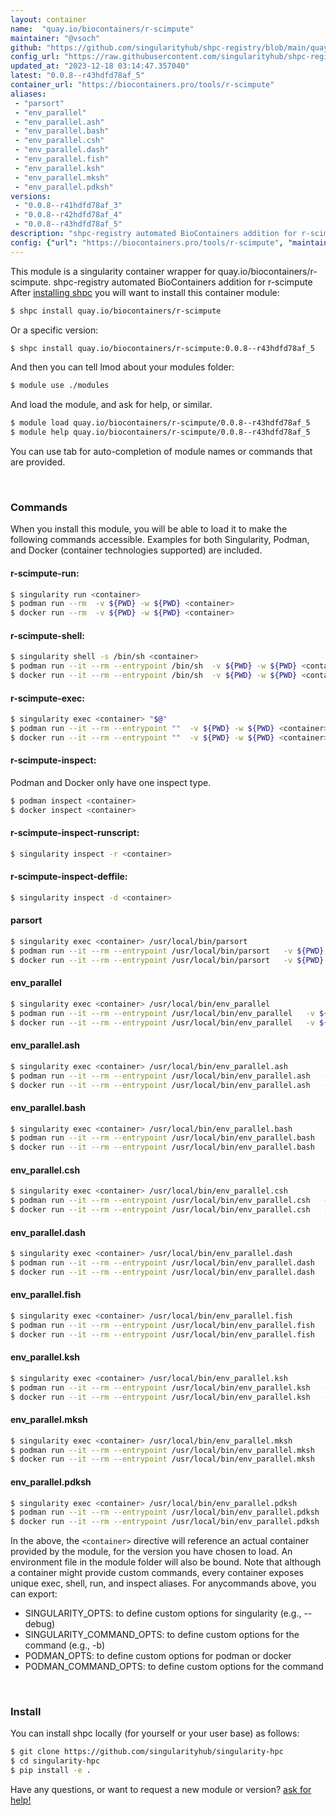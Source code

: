 ```yaml
---
layout: container
name:  "quay.io/biocontainers/r-scimpute"
maintainer: "@vsoch"
github: "https://github.com/singularityhub/shpc-registry/blob/main/quay.io/biocontainers/r-scimpute/container.yaml"
config_url: "https://raw.githubusercontent.com/singularityhub/shpc-registry/main/quay.io/biocontainers/r-scimpute/container.yaml"
updated_at: "2023-12-18 03:14:47.357040"
latest: "0.0.8--r43hdfd78af_5"
container_url: "https://biocontainers.pro/tools/r-scimpute"
aliases:
 - "parsort"
 - "env_parallel"
 - "env_parallel.ash"
 - "env_parallel.bash"
 - "env_parallel.csh"
 - "env_parallel.dash"
 - "env_parallel.fish"
 - "env_parallel.ksh"
 - "env_parallel.mksh"
 - "env_parallel.pdksh"
versions:
 - "0.0.8--r41hdfd78af_3"
 - "0.0.8--r42hdfd78af_4"
 - "0.0.8--r43hdfd78af_5"
description: "shpc-registry automated BioContainers addition for r-scimpute"
config: {"url": "https://biocontainers.pro/tools/r-scimpute", "maintainer": "@vsoch", "description": "shpc-registry automated BioContainers addition for r-scimpute", "latest": {"0.0.8--r43hdfd78af_5": "sha256:c85972882b56f5302d498a751c51fbb4d3e7a51ae1f82796d787503cc6f61fa3"}, "tags": {"0.0.8--r41hdfd78af_3": "sha256:37e4dce33aeec428dbffd1f8528c37e4329f49de7075c549f828847025b06569", "0.0.8--r42hdfd78af_4": "sha256:cf4ded2db2bcae2794ec951aa260fc38ae1d56b216e8d6f496ebd6d29f4048d0", "0.0.8--r43hdfd78af_5": "sha256:c85972882b56f5302d498a751c51fbb4d3e7a51ae1f82796d787503cc6f61fa3"}, "docker": "quay.io/biocontainers/r-scimpute", "aliases": {"parsort": "/usr/local/bin/parsort", "env_parallel": "/usr/local/bin/env_parallel", "env_parallel.ash": "/usr/local/bin/env_parallel.ash", "env_parallel.bash": "/usr/local/bin/env_parallel.bash", "env_parallel.csh": "/usr/local/bin/env_parallel.csh", "env_parallel.dash": "/usr/local/bin/env_parallel.dash", "env_parallel.fish": "/usr/local/bin/env_parallel.fish", "env_parallel.ksh": "/usr/local/bin/env_parallel.ksh", "env_parallel.mksh": "/usr/local/bin/env_parallel.mksh", "env_parallel.pdksh": "/usr/local/bin/env_parallel.pdksh"}}
---
```


This module is a singularity container wrapper for quay.io/biocontainers/r-scimpute.
shpc-registry automated BioContainers addition for r-scimpute
After [installing shpc](#install) you will want to install this container module:


```bash
$ shpc install quay.io/biocontainers/r-scimpute
```

Or a specific version:

```bash
$ shpc install quay.io/biocontainers/r-scimpute:0.0.8--r43hdfd78af_5
```

And then you can tell lmod about your modules folder:

```bash
$ module use ./modules
```

And load the module, and ask for help, or similar.

```bash
$ module load quay.io/biocontainers/r-scimpute/0.0.8--r43hdfd78af_5
$ module help quay.io/biocontainers/r-scimpute/0.0.8--r43hdfd78af_5
```

You can use tab for auto-completion of module names or commands that are provided.

<br>

### Commands

When you install this module, you will be able to load it to make the following commands accessible.
Examples for both Singularity, Podman, and Docker (container technologies supported) are included.

#### r-scimpute-run:

```bash
$ singularity run <container>
$ podman run --rm  -v ${PWD} -w ${PWD} <container>
$ docker run --rm  -v ${PWD} -w ${PWD} <container>
```

#### r-scimpute-shell:

```bash
$ singularity shell -s /bin/sh <container>
$ podman run --it --rm --entrypoint /bin/sh  -v ${PWD} -w ${PWD} <container>
$ docker run --it --rm --entrypoint /bin/sh  -v ${PWD} -w ${PWD} <container>
```

#### r-scimpute-exec:

```bash
$ singularity exec <container> "$@"
$ podman run --it --rm --entrypoint ""  -v ${PWD} -w ${PWD} <container> "$@"
$ docker run --it --rm --entrypoint ""  -v ${PWD} -w ${PWD} <container> "$@"
```

#### r-scimpute-inspect:

Podman and Docker only have one inspect type.

```bash
$ podman inspect <container>
$ docker inspect <container>
```

#### r-scimpute-inspect-runscript:

```bash
$ singularity inspect -r <container>
```

#### r-scimpute-inspect-deffile:

```bash
$ singularity inspect -d <container>
```


#### parsort

```bash
$ singularity exec <container> /usr/local/bin/parsort
$ podman run --it --rm --entrypoint /usr/local/bin/parsort   -v ${PWD} -w ${PWD} <container> -c " $@"
$ docker run --it --rm --entrypoint /usr/local/bin/parsort   -v ${PWD} -w ${PWD} <container> -c " $@"
```


#### env_parallel

```bash
$ singularity exec <container> /usr/local/bin/env_parallel
$ podman run --it --rm --entrypoint /usr/local/bin/env_parallel   -v ${PWD} -w ${PWD} <container> -c " $@"
$ docker run --it --rm --entrypoint /usr/local/bin/env_parallel   -v ${PWD} -w ${PWD} <container> -c " $@"
```


#### env_parallel.ash

```bash
$ singularity exec <container> /usr/local/bin/env_parallel.ash
$ podman run --it --rm --entrypoint /usr/local/bin/env_parallel.ash   -v ${PWD} -w ${PWD} <container> -c " $@"
$ docker run --it --rm --entrypoint /usr/local/bin/env_parallel.ash   -v ${PWD} -w ${PWD} <container> -c " $@"
```


#### env_parallel.bash

```bash
$ singularity exec <container> /usr/local/bin/env_parallel.bash
$ podman run --it --rm --entrypoint /usr/local/bin/env_parallel.bash   -v ${PWD} -w ${PWD} <container> -c " $@"
$ docker run --it --rm --entrypoint /usr/local/bin/env_parallel.bash   -v ${PWD} -w ${PWD} <container> -c " $@"
```


#### env_parallel.csh

```bash
$ singularity exec <container> /usr/local/bin/env_parallel.csh
$ podman run --it --rm --entrypoint /usr/local/bin/env_parallel.csh   -v ${PWD} -w ${PWD} <container> -c " $@"
$ docker run --it --rm --entrypoint /usr/local/bin/env_parallel.csh   -v ${PWD} -w ${PWD} <container> -c " $@"
```


#### env_parallel.dash

```bash
$ singularity exec <container> /usr/local/bin/env_parallel.dash
$ podman run --it --rm --entrypoint /usr/local/bin/env_parallel.dash   -v ${PWD} -w ${PWD} <container> -c " $@"
$ docker run --it --rm --entrypoint /usr/local/bin/env_parallel.dash   -v ${PWD} -w ${PWD} <container> -c " $@"
```


#### env_parallel.fish

```bash
$ singularity exec <container> /usr/local/bin/env_parallel.fish
$ podman run --it --rm --entrypoint /usr/local/bin/env_parallel.fish   -v ${PWD} -w ${PWD} <container> -c " $@"
$ docker run --it --rm --entrypoint /usr/local/bin/env_parallel.fish   -v ${PWD} -w ${PWD} <container> -c " $@"
```


#### env_parallel.ksh

```bash
$ singularity exec <container> /usr/local/bin/env_parallel.ksh
$ podman run --it --rm --entrypoint /usr/local/bin/env_parallel.ksh   -v ${PWD} -w ${PWD} <container> -c " $@"
$ docker run --it --rm --entrypoint /usr/local/bin/env_parallel.ksh   -v ${PWD} -w ${PWD} <container> -c " $@"
```


#### env_parallel.mksh

```bash
$ singularity exec <container> /usr/local/bin/env_parallel.mksh
$ podman run --it --rm --entrypoint /usr/local/bin/env_parallel.mksh   -v ${PWD} -w ${PWD} <container> -c " $@"
$ docker run --it --rm --entrypoint /usr/local/bin/env_parallel.mksh   -v ${PWD} -w ${PWD} <container> -c " $@"
```


#### env_parallel.pdksh

```bash
$ singularity exec <container> /usr/local/bin/env_parallel.pdksh
$ podman run --it --rm --entrypoint /usr/local/bin/env_parallel.pdksh   -v ${PWD} -w ${PWD} <container> -c " $@"
$ docker run --it --rm --entrypoint /usr/local/bin/env_parallel.pdksh   -v ${PWD} -w ${PWD} <container> -c " $@"
```



In the above, the `<container>` directive will reference an actual container provided
by the module, for the version you have chosen to load. An environment file in the
module folder will also be bound. Note that although a container
might provide custom commands, every container exposes unique exec, shell, run, and
inspect aliases. For anycommands above, you can export:

 - SINGULARITY_OPTS: to define custom options for singularity (e.g., --debug)
 - SINGULARITY_COMMAND_OPTS: to define custom options for the command (e.g., -b)
 - PODMAN_OPTS: to define custom options for podman or docker
 - PODMAN_COMMAND_OPTS: to define custom options for the command

<br>

### Install

You can install shpc locally (for yourself or your user base) as follows:

```bash
$ git clone https://github.com/singularityhub/singularity-hpc
$ cd singularity-hpc
$ pip install -e .
```

Have any questions, or want to request a new module or version? [ask for help!](https://github.com/singularityhub/singularity-hpc/issues)